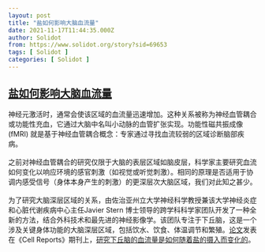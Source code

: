 ```yaml
---
layout: post
title: "盐如何影响大脑血流量"
date: 2021-11-17T11:44:35.000Z
author: Solidot
from: https://www.solidot.org/story?sid=69653
tags: [ Solidot ]
categories: [ Solidot ]
---
```

<!--1637149475000-->
[盐如何影响大脑血流量](https://www.solidot.org/story?sid=69653)
------

<div>
神经元激活时，通常会使该区域的血流量迅速增加。这种关系被称为神经血管耦合或功能性充血，它通过大脑中名叫小动脉的血管扩张实现。功能性磁共振成像 (fMRI) 就是基于神经血管耦合概念：专家通过寻找血流较弱的区域诊断脑部疾病。<br><br>之前对神经血管耦合的研究仅限于大脑的表层区域如脑皮层，科学家主要研究血流如何变化以响应环境的感官刺激（如视觉或听觉刺激）。相同的原理是否适用于协调内感受信号（身体本身产生的刺激）的更深层次大脑区域，我们对此知之甚少。<br><br>为了研究大脑深层区域的关系，由佐治亚州立大学神经科学教授兼该大学神经炎症和心脏代谢疾病中心主任Javier Stern 博士领导的跨学科科学家团队开发了一种全新的方法，结合外科技术和最先进的神经影像学。该团队专注于下丘脑，这是一个涉及关键身体功能的大脑深层区域，包括饮水、饮食、体温调节和繁殖。<a href="https://www.cell.com/cell-reports/fulltext/S2211-1247(21)01398-X">论文</a>发表在《Cell Reports》期刊上，<a href="https://news.gsu.edu/2021/11/09/georgia-state-researchers-reveal-surprising-findings-on-how-salt-affects-blood-flow-in-the-brain/" target="_blank">研究下丘脑的血流量是如何随着盐的摄入而变化的</a>。
</div>
